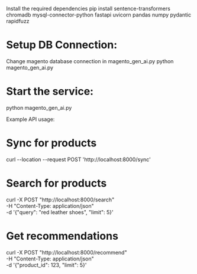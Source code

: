 Install the required dependencies
pip install sentence-transformers chromadb mysql-connector-python fastapi uvicorn pandas numpy pydantic rapidfuzz

# Setup DB Connection: 
Change magento database connection in magento_gen_ai.py
python magento_gen_ai.py

# Start the service: 
python magento_gen_ai.py

Example API usage:
# Sync for products
curl --location --request POST 'http://localhost:8000/sync'

# Search for products
curl -X POST "http://localhost:8000/search" \
     -H "Content-Type: application/json" \
     -d '{"query": "red leather shoes", "limit": 5}'

# Get recommendations
curl -X POST "http://localhost:8000/recommend" \
     -H "Content-Type: application/json" \
     -d '{"product_id": 123, "limit": 5}'
